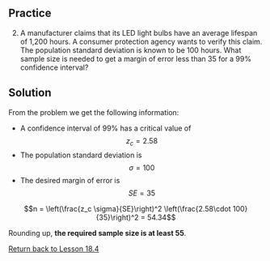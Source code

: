 <head>
<script src="https://polyfill.io/v3/polyfill.min.js?features=es6"></script>
<script id="MathJax-script" async src="https://cdn.jsdelivr.net/npm/mathjax@3/es5/tex-mml-chtml.js"></script>
</head>

## Practice
2. A manufacturer claims that its LED light bulbs have an average lifespan of 1,200 hours. A consumer protection agency wants to verify this claim. The population standard deviation is known to be 100 hours. What sample size is needed to get a margin of error less than 35 for a 99% confidence interval?

## Solution
From the problem we get the following information:
* A confidence interval of 99% has a critical value of $$z_c = 2.58$$
* The population standard deviation is $$\sigma=100$$
* The desired margin of error is $$SE = 35$$

$$n = \left(\frac{z_c \sigma}{SE}\right)^2 \left(\frac{2.58\cdot 100}{35}\right)^2 = 54.34$$

Rounding up, __the required sample size is at least 55__.

[Return back to Lesson 18.4](../18_4_FindingN.md#practice)